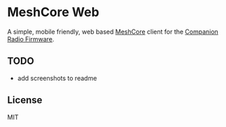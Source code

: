 # MeshCore Web

A simple, mobile friendly, web based [MeshCore](https://github.com/ripplebiz/MeshCore) client for the [Companion Radio Firmware](https://github.com/ripplebiz/MeshCore/blob/main/examples/companion_radio/main.cpp).

## TODO

- add screenshots to readme

## License

MIT
